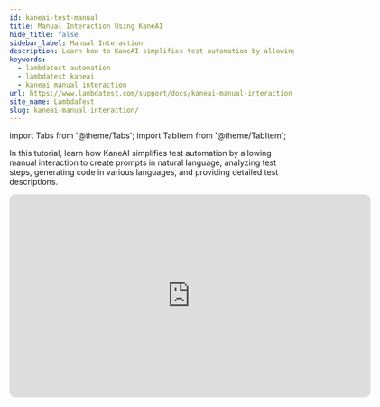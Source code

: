 ```yaml
---
id: kaneai-test-manual
title: Manual Interaction Using KaneAI
hide_title: false
sidebar_label: Manual Interaction
description: Learn how to KaneAI simplifies test automation by allowing manual interaction to create prompts in natural language, analyzing test steps, generating code in various languages. 
keywords:
  - lambdatest automation
  - lambdatest kaneai
  - kaneai manual interaction
url: https://www.lambdatest.com/support/docs/kaneai-manual-interaction
site_name: LambdaTest
slug: kaneai-manual-interaction/
---
```


import Tabs from '@theme/Tabs';
import TabItem from '@theme/TabItem';

<script type="application/ld+json"
      dangerouslySetInnerHTML={{ __html: JSON.stringify({
       "@context": "https://schema.org",
        "@type": "BreadcrumbList",
        "itemListElement": [{
          "@type": "ListItem",
          "position": 1,
          "name": "Home",
          "item": "https://www.lambdatest.com"
        },{
          "@type": "ListItem",
          "position": 2,
          "name": "Support",
          "item": "https://www.lambdatest.com/support/docs/"
        },{
          "@type": "ListItem",
          "position": 3,
          "name": "Manual Interaction Using KaneAI",
          "item": "https://www.lambdatest.com/support/docs/kaneai-manual-interaction/"
        }]
      })
    }}
>

</script>


In this tutorial, learn how KaneAI simplifies test automation by allowing manual interaction to create prompts in natural language, analyzing test steps, generating code in various languages, and providing detailed test descriptions. 

<iframe src="https://app.trupeer.ai/embed?slug=vrSqRvouk" width="640" height="360" frameborder="0" allowfullscreen="true" style="border-radius: 10px; overflow: hidden;"></iframe>
